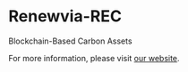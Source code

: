 # Renewvia-REC
Blockchain-Based Carbon Assets

For more information, please visit [our website](https://www.r-recs.com/).
